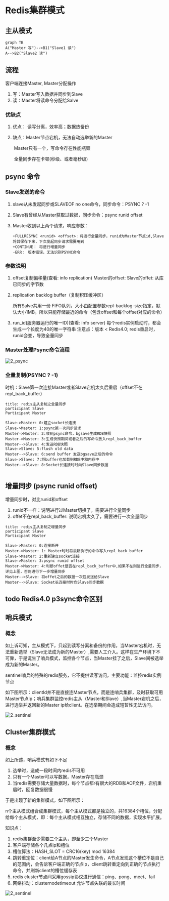 # Redis集群模式

## 主从模式

```mermaid
graph TB
A("Master 写")-->B1("Slave1 读")
A-->B2("Slave2 读")
```

## 流程

客户端连接Master, Master分配操作

1. 写：Master写入数据并同步到Slave
2. 读：Master将读命令分配给Salve

### 优缺点

1. 优点： 读写分离，效率高；数据热备份

2. 缺点：Master节点宕机，无法自动选举新的Master

   ​           Master只有一个，写命令存在性能瓶颈

   ​           全量同步存在卡顿(秒级、或者毫秒级)

## psync 命令 

### Slave发送的命令

1. slave从未发起同步或SLAVEOF no one命令，同步命令：PSYNC ? -1

2. Slave有曾经从Master获取过数据，同步命令：psync runid offset

3. Master收到以上两个请求，响应参数：

   ```shell
   +FULLRESYNC <runid> <offset>：将进行全量同步，runid为Master节点id,Slave将其保存下来，下次发起同步请求需要用到
   +CONTINUE： 将进行增量同步
   -ERR： 版本错误，无法识别PSYNC命令
   ```

### 参数说明

1. offset复制偏移量(查看: info replication)
   Master的offset: 
   Slave的offet:  从库已同步的字节数

2. replication backlog buffer（复制积压缓冲区）

   所有Salve共用一份
   FIFO队列，大小由配置参数repl-backlog-size指定，默认大小1MB。所以只能存储最近的命令（包含offset和每个offset对应的命令）

3.  run_id(服务器运行的唯一ID)(查看: info server)
   每个redis实例启动时，都会生成一个长度为40的唯一字符串
   注意点：版本 < Redis4.0; redis重启时，runid会变，导致全量同步

### Master处理Psync命令流程

![2_psync](D:\project\huan415\http\JavaYang\nosql\redis\images\2_psync.jpg)

### 全量复制(PSYNC ? -1)

时机：Slave第一次连接Master或者Slave宕机太久后重启（offset不在repl_back_buffer）

```sequence
title: redis主从复制之全量同步
participant Slave
Participant Master

Slave->Master: 0:建立socket长连接
Slave->Master: 1:psync第一次同步请求
Master->Master: 2:收到psync命令，bgsave生成RDB快照
Master->Master: 3:生成快照期间或者之后的写命令放入repl_back_buffer
Master-->Slave: 4:发送RDB快照
Slave->Slave: 5:flush old data
Master-->Slave: 6:send buffer 发送bgsave之后的命令
Slave->Slave: 7:将buffer也加载到RDB中和内存中
Master-->Slave: 8:Socket长连接时时向Slave同步数据


```



## 增量同步 (psync runid offset)

增量同步时，对比runid和offset

1. runid不一样：说明进行过Master切换了，需要进行全量同步
2. offet不在repl_back_buffer: 说明宕机太久了，需要进行一次全量同步

```sequence
title: redis主从复制之增量同步
participant Slave
Participant Master

Slave->Master: 0:连接断开
Master->Master: 1: Master时时将最新执行的命令写入repl_back_buffer
Slave->Master: 2:重新建立socket连接
Slave->Master: 3:psync runid offset
Master->Master: 4:判断offet是否在repl_back_buffer中,如果不在则进行全量同步，详见上图，否则进行下一步增量同步
Master-->Slave: 将offet之后的数据一次性发送给Slave
Master-->Slave: Socket长连接时时向Slave同步数据
```



## todo Redis4.0 p3sync命令区别



## 哨兵模式

### 概念

如上诉可知，主从模式下，只起到读写分离和备份的作用，当Master宕机时，无法重新选举（Slave无法成为新的Master）,需要人工介入。这样在生产环境下不可靠，于是诞生了哨兵模式，监控各个节点，当Master挂了之后，Slave间被选举成为新的Master。

sentinel哨兵的特殊的redis服务，它不提供读写访问，主要功能：监控redis实例节点

如下图所示：clientId并不是直接连Master节点，而是连哨兵集群，及时获取可用Master节点ip；哨兵集群监控redis主从（Master和Slave）,当Master宕机之后，进行选举并返回新的Master ip给client。在选举期间会造成短暂性无法访问。

![2_sentinel](D:\project\huan415\JavaYang\nosql\redis\images\2_sentinel.jpg)

## Cluster集群模式

### 概念

如上所述，哨兵模式有如下不足

1. 选举时，造成一段时间内redis不可用
2. 只有一个Master可以写数据，Master存在瓶颈
3. 当redis需要存储大量数据时，每个节点都r有很大的RDB和AOF文件，宕机重启时，回复数据很慢

于是出现了新的集群模式，如下图所示：

n个主从模式组合成集群模式，每个主从模式都是独立的，共16384个槽位，分配给每个主从模式，即：每个主从模式相互独立，存储不同的数据，实现水平扩展。

知识点：

1. redis集群至少需要三个主从，即至少三个Master
2. 客户端存储各个几点ip和槽位
3. 槽位算法：HASH_SLOT = CRC16(key) mod 16384
4. 跳转重定位：client给A节点的Master发生命令，A节点发现这个槽位不是自己的范围内，会告诉客户端正确的节点ip，client跳转重定向到正确的节点执行命令，并刷新client的槽位缓存表
5. redis cluster节点间采用gossip协议进行通信：ping、pong、meet、fail
6. 网络抖动：cluster­node­timeout 允许节点失联的最长时间

![2_sentinel](D:\project\huan415\JavaYang\nosql\redis\images\2_sentinel.jpg)
